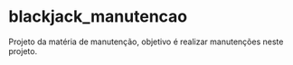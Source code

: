 # blackjack_manutencao
Projeto da matéria de manutenção, objetivo é realizar manutenções neste projeto.
